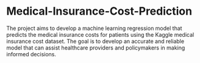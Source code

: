 # Medical-Insurance-Cost-Prediction
The project aims to develop a machine learning regression model that predicts the medical insurance costs for patients using the Kaggle medical insurance cost dataset. The goal is to develop an accurate and reliable model that can assist healthcare providers and policymakers in making informed decisions.
